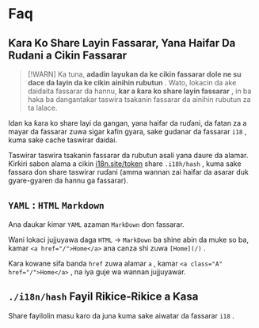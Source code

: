 # Faq

## Ƙara Ko Share Layin Fassarar, Yana Haifar Da Rudani a Cikin Fassarar

> [!WARN]
> Ka tuna, **adadin layukan da ke cikin fassarar dole ne su dace da layin da ke cikin ainihin rubutun** .
> Wato, lokacin da ake daidaita fassarar da hannu, **kar a ƙara ko share layin fassarar** , in ba haka ba dangantakar taswira tsakanin fassarar da ainihin rubutun za ta lalace.

Idan ka ƙara ko share layi da gangan, yana haifar da ruɗani, da fatan za a mayar da fassarar zuwa sigar kafin gyara, sake gudanar da fassarar `i18` , kuma sake cache taswirar daidai.

Taswirar taswira tsakanin fassarar da rubutun asali yana daure da alamar. Ƙirƙiri sabon alama a cikin [i18n.site/token](//i18n.site/token) share `.i18h/hash` , kuma sake fassara don share taswirar ruɗani (amma wannan zai haifar da asarar duk gyare-gyaren da hannu ga fassarar).

## `YAML` : `HTML` `Markdown`

Ana ɗaukar ƙimar `YAML` azaman `MarkDown` don fassarar.

Wani lokaci jujjuyawa daga `HTML` → `MarkDown` ba shine abin da muke so ba, kamar `<a href="/">Home</a>` ana canza shi zuwa `[Home](/)` .

Ƙara kowane sifa banda `href` zuwa alamar `a` , kamar `<a class="A" href="/">Home</a>` , na iya guje wa wannan jujjuyawar.

## `./i18n/hash` Fayil Rikice-Rikice a Ƙasa

Share fayilolin masu karo da juna kuma sake aiwatar da fassarar `i18` .